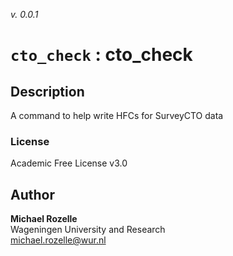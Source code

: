 _v. 0.0.1_  

`cto_check` : cto_check
=======================

Description
-----------

A command to help write HFCs for SurveyCTO data

### License
Academic Free License v3.0

Author
------

**Michael Rozelle**  
Wageningen University and Research  
michael.rozelle@wur.nl  
